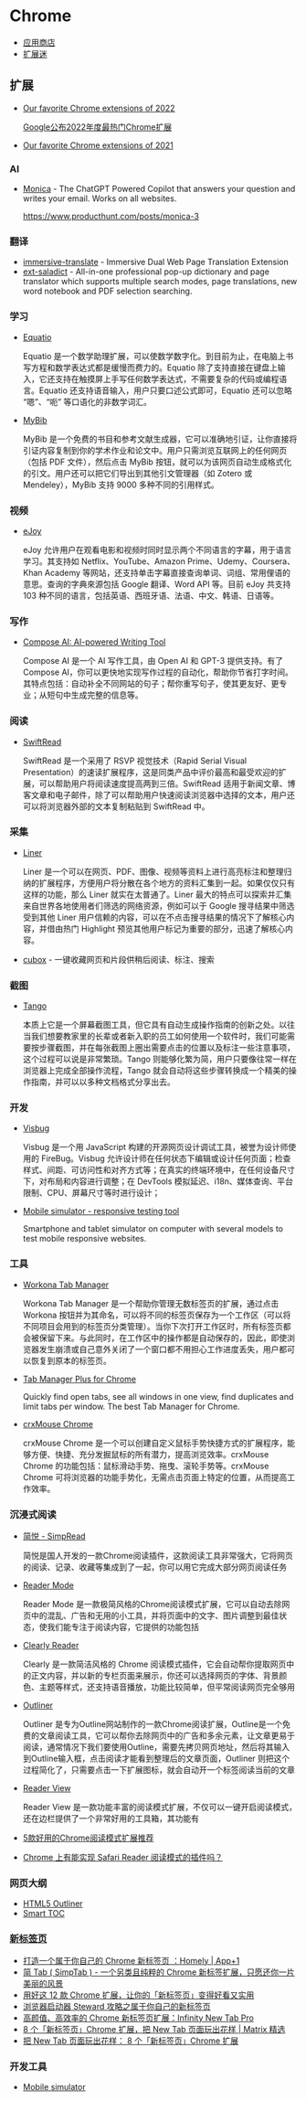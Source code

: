 # Chrome

- [应用商店](https://chrome.google.com/webstore)
- [扩展迷](https://extfans.com/)

## 扩展

- [Our favorite Chrome extensions of 2022](https://blog.google/products/chrome/our-favorite-chrome-extensions-of-2022/)

    [Google公布2022年度最热门Chrome扩展](https://mp.weixin.qq.com/s/qi5m6zFAUqcwhjQ6a9RX6g?utm_source=pocket_reader)

- [Our favorite Chrome extensions of 2021](https://blog.google/products/chrome/our-favorite-chrome-extensions-2021/)

### AI

- [Monica](https://chrome.google.com/webstore/detail/monica-%E2%80%94-your-chatgpt-cop/ofpnmcalabcbjgholdjcjblkibolbppb) - The ChatGPT Powered Copilot that answers your question and writes your email. Works on all websites.

    https://www.producthunt.com/posts/monica-3

### 翻译

- [immersive-translate](https://github.com/immersive-translate/immersive-translate) - Immersive Dual Web Page Translation Extension
- [ext-saladict](https://github.com/crimx/ext-saladict) - All-in-one professional pop-up dictionary and page translator which supports multiple search modes, page translations, new word notebook and PDF selection searching.

### 学习

- [Equatio](https://chrome.google.com/webstore/detail/equatio-math-made-digital/hjngolefdpdnooamgdldlkjgmdcmcjnc)

    Equatio 是一个数学助理扩展，可以使数学数字化。到目前为止，在电脑上书写方程和数学表达式都是缓慢而费力的。Equatio 除了支持直接在键盘上输入，它还支持在触摸屏上手写任何数学表达式，不需要复杂的代码或编程语言。Equatio 还支持语音输入，用户只要口述公式即可，Equatio 还可以忽略 “嗯”、“呃” 等口语化的非数学词汇。

- [MyBib](https://chrome.google.com/webstore/detail/mybib-free-citation-gener/phidhnmbkbkbkbknhldmpmnacgicphkf)

    MyBib 是一个免费的书目和参考文献生成器，它可以准确地引证，让你直接将引证内容复制到你的学术作业和论文中。用户只需浏览互联网上的任何网页（包括 PDF 文件），然后点击 MyBib 按钮，就可以为该网页自动生成格式化的引文。用户还可以把它们导出到其他引文管理器（如 Zotero 或 Mendeley），MyBib 支持 9000 多种不同的引用样式。

### 视频

- [eJoy](https://chrome.google.com/webstore/detail/ejoy-english-learn-with-m/amfojhdiedpdnlijjbhjnhokbnohfdfb)

    eJoy 允许用户在观看电影和视频时同时显示两个不同语言的字幕，用于语言学习。其支持如 Netflix、YouTube、Amazon Prime、Udemy、Coursera、Khan Academy 等网站，还支持单击字幕直接查询单词、词组、常用俚语的意思。查询的字典來源包括 Google 翻译、Word API 等。目前 eJoy 共支持 103 种不同的语言，包括英语、西班牙语、法语、中文、韩语、日语等。

### 写作

- [Compose AI: AI-powered Writing Tool](https://chrome.google.com/webstore/detail/compose-ai-ai-powered-wri/ddlbpiadoechcolndfeaonajmngmhblj)

    Compose AI 是一个 AI 写作工具，由 Open AI 和 GPT-3 提供支持。有了 Compose AI，你可以更快地实现写作过程的自动化，帮助你节省打字时间。其特点包括：自动补全不同网站的句子；帮你重写句子，使其更友好、更专业；从短句中生成完整的信息等。

### 阅读

- [SwiftRead](https://chrome.google.com/webstore/detail/swiftread-read-faster-lea/ipikiaejjblmdopojhpejjmbedhlibno)

    SwiftRead 是一个采用了 RSVP 视觉技术（Rapid Serial Visual Presentation）的速读扩展程序，这是同类产品中评价最高和最受欢迎的扩展，可以帮助用户将阅读速度提高两到三倍。SwiftRead 适用于新闻文章、博客文章和电子邮件，除了可以帮助用户快速阅读浏览器中选择的文本，用户还可以将浏览器外部的文本复制粘贴到 SwiftRead 中。

### 采集

- [Liner](https://chrome.google.com/webstore/detail/liner-highlight-and-searc/bmhcbmnbenmcecpmpepghooflbehcack)

    Liner 是一个可以在网页、PDF、图像、视频等资料上进行高亮标注和整理归纳的扩展程序，方便用户将分散在各个地方的资料汇集到一起。如果仅仅只有这样的功能，那么 Liner 就实在太普通了。Liner 最大的特点可以探索并汇集来自世界各地使用者们筛选的网络资源，例如可以于 Google 搜寻结果中筛选受到其他 Liner 用户信赖的内容，可以在不点击搜寻结果的情况下了解核心内容，并借由热门 Highlight 预览其他用户标记为重要的部分，迅速了解核心内容。

- [cubox](https://chrome.google.com/webstore/detail/cubox/bflmgpechpeohjfomgfdkkfcbhfcjohl) - 一键收藏网页和片段供稍后阅读、标注、搜索

### 截图

- [Tango](https://chrome.google.com/webstore/detail/tango-screenshots-trainin/lggdbpblkekjjbobadliahffoaobaknh)

    本质上它是一个屏幕截图工具，但它具有自动生成操作指南的创新之处。以往当我们想要教家里的长辈或者新入职的员工如何使用一个软件时，我们可能需要按步骤截图，并在每张截图上圈出需要点击的位置以及标注一些注意事项，这个过程可以说是非常繁琐。Tango 则能够化繁为简，用户只要像往常一样在浏览器上完成全部操作流程，Tango 就会自动将这些步骤转换成一个精美的操作指南，并可以以多种文档格式分享出去。

### 开发

- [Visbug](https://chrome.google.com/webstore/detail/visbug/cdockenadnadldjbbgcallicgledbeoc)

    Visbug 是一个用 JavaScript 构建的开源网页设计调试工具，被誉为设计师使用的 FireBug。Visbug 允许设计师在任何状态下编辑或设计任何页面；检查样式、间距、可访问性和对齐方式等；在真实的终端环境中，在任何设备尺寸下，对布局和内容进行调整；在 DevTools 模拟延迟、i18n、媒体查询、平台限制、CPU、屏幕尺寸等时进行设计；

- [Mobile simulator - responsive testing tool](https://chrome.google.com/webstore/detail/mobile-simulator-responsi/ckejmhbmlajgoklhgbapkiccekfoccmk?utm_source=chrome-ntp-icon)

    Smartphone and tablet simulator on computer with several models to test mobile responsive websites.

### 工具

- [Workona Tab Manager](https://chrome.google.com/webstore/detail/workona-tab-manager/ailcmbgekjpnablpdkmaaccecekgdhlh)

    Workona Tab Manager 是一个帮助你管理无数标签页的扩展，通过点击 Workona 按钮并为其命名，可以将不同的标签页保存为一个工作区（可以将不同项目会用到的标签页分类管理）。当你下次打开工作区时，所有标签页都会被保留下来。与此同时，在工作区中的操作都是自动保存的，因此，即使浏览器发生崩溃或自己意外关闭了一个窗口都不用担心工作进度丢失，用户都可以恢复到原本的标签页。
    
- [Tab Manager Plus for Chrome](https://chrome.google.com/webstore/detail/tab-manager-plus-for-chro/cnkdjjdmfiffagllbiiilooaoofcoeff)

    Quickly find open tabs, see all windows in one view, find duplicates and limit tabs per window. The best Tab Manager for Chrome.

- [crxMouse Chrome](https://chrome.google.com/webstore/detail/crxmouse-chrome-gestures/jlgkpaicikihijadgifklkbpdajbkhjo)

    crxMouse Chrome 是一个可以创建自定义鼠标手势快捷方式的扩展程序，能够方便、快捷、充分发掘鼠标的所有潜力，提高浏览效率。crxMouse Chrome 的功能包括：鼠标滑动手势、拖曳、滚轮手势等。crxMouse Chrome 可将浏览器的功能手势化，无需点击页面上特定的位置，从而提高工作效率。

### 沉浸式阅读

- [简悦 - SimpRead](https://chrome.google.com/webstore/detail/simpread-reader-view/ijllcpnolfcooahcekpamkbidhejabll/related)

    简悦是国人开发的一款Chrome阅读插件，这款阅读工具非常强大，它将网页的阅读、记录、收藏等集成到了一起，你可以用它完成大部分网页阅读任务

- [Reader Mode](https://chrome.google.com/webstore/detail/reader-mode/llimhhconnjiflfimocjggfjdlmlhblm/)

    Reader Mode 是一款极简风格的Chrome阅读模式扩展，它可以自动去除网页中的混乱、广告和无用的小工具，并将页面中的文字、图片调整到最佳状态，使我们能专注于阅读内容，它提供的功能包括

- [Clearly Reader](https://chrome.google.com/webstore/detail/clearly-reader-your-reade/odfonlkabodgbolnmmkdijkaeggofoop)

    Clearly 是一款简洁风格的 Chrome 阅读模式插件，它会自动帮你提取网页中的正文内容，并以新的专栏页面来展示，你还可以选择网页的字体、背景颜色、主题等样式，还支持语音播放，功能比较简单，但平常阅读网页完全够用

- [Outliner](https://chrome.google.com/webstore/detail/outliner-improving-your-r/eegpjjnajnplmkigmoglgbgpibgkkepo)

    Outliner 是专为Outline网站制作的一款Chrome阅读扩展，Outline是一个免费的文章阅读工具，它可以帮你去除网页中的广告和多余元素，让文章更易于阅读，通常情况下我们要使用Outline，需要先拷贝网页地址，然后将其输入到Outline输入框，点击阅读才能看到整理后的文章页面，Outliner 则把这个过程简化了，只需要点击一下扩展图标，就会自动开一个标签阅读当前的文章

- [Reader View](https://chrome.google.com/webstore/detail/reader-view/ecabifbgmdmgdllomnfinbmaellmclnh)

    Reader View 是一款功能丰富的阅读模式扩展，不仅可以一键开启阅读模式，还在边栏提供了一个非常好用的工具箱，其功能有

- [5款好用的Chrome阅读模式扩展推荐](https://www.v1tx.com/post/best-reader-mode-extension/)
- [Chrome 上有能实现 Safari Reader 阅读模式的插件吗？](https://www.zhihu.com/question/19905949)

### 网页大纲

- [HTML5 Outliner](https://chrome.google.com/webstore/detail/html5-outliner/afoibpobokebhgfnknfndkgemglggomo?authuser=1)
- [Smart TOC](https://chrome.google.com/webstore/detail/smart-toc/lifgeihcfpkmmlfjbailfpfhbahhibba?authuser=1)

### [新标签页](https://chrome.google.com/webstore/category/collection/customize_your_new_tab_page)

- [打造一个属于你自己的 Chrome 新标签页 ：Homely | App+1](https://sspai.com/post/45796)
- [简 Tab ( SimpTab ) - 一个另类且纯粹的 Chrome 新标签扩展，只愿还你一片美丽的风景](https://sspai.com/post/47510)
- [用好这 12 款 Chrome 扩展，让你的「新标签页」变得好看又实用](https://sspai.com/post/41439)
- [浏览器启动器 Steward 攻略之属于你自己的新标签页](https://sspai.com/post/42273)
- [高颜值、高效率的 Chrome 新标签页扩展：Infinity New Tab Pro](https://sspai.com/post/42282)
- [8 个「新标签页」Chrome 扩展，把 New Tab 页面玩出花样 | Matrix 精选](https://sspai.com/post/34191)
- [把 New Tab 页面玩出花样： 8 个「新标签页」Chrome 扩展](https://sspai.com/post/34084)

### 开发工具

- [Mobile simulator](https://chrome.google.com/webstore/detail/mobile-simulator-responsi/ckejmhbmlajgoklhgbapkiccekfoccmk?authuser=1)
